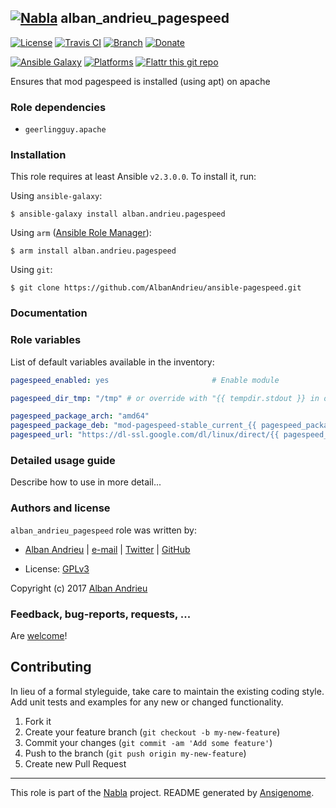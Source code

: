 ## [![Nabla](https://debops.org/images/debops-small.png)](https://github.com/AlbanAndrieu) alban_andrieu_pagespeed

<!-- This file was generated by Ansigenome. Do not edit this file directly but
     instead have a look at the files in the ./meta/ directory. -->

[![License](http://img.shields.io/:license-apache-blue.svg?style=flat-square)](http://www.apache.org/licenses/LICENSE-2.0.html)
[![Travis CI](https://img.shields.io/travis/AlbanAndrieu/ansible-pagespeed.svg?style=flat)](https://travis-ci.org/AlbanAndrieu/ansible-pagespeed)
[![Branch](http://img.shields.io/github/tag/AlbanAndrieu/ansible-pagespeed.svg?style=flat-square)](https://github.com/AlbanAndrieu/ansible-pagespeed/tree/master)
[![Donate](https://img.shields.io/gratipay/AlbanAndrieu.svg?style=flat)](https://www.gratipay.com/~AlbanAndrieu)
<!--[![Ansible Galaxy](https://img.shields.io/badge/galaxy-alban.andrieu.pagespeed-660198.svg?style=flat)](https://galaxy.ansible.com/detail#/role/1992)-->
[![Ansible Galaxy](https://img.shields.io/badge/galaxy-alban.andrieu.pagespeed-660198.svg?style=flat)](https://galaxy.ansible.com/alban.andrieu/pagespeed)
[![Platforms](http://img.shields.io/badge/platforms-ubuntu-lightgrey.svg?style=flat)](#)
[![Flattr this git repo](http://api.flattr.com/button/flattr-badge-large.png)](https://flattr.com/submit/auto?user_id=AlbanAndrieu&url=https://github.com/AlbanAndrieu/ansible-pagespeed&title=ansible-pagespeed&language=en_GB&tags=github&category=software)

Ensures that mod pagespeed is installed (using apt) on apache


### Role dependencies

- `geerlingguy.apache`
### Installation

This role requires at least Ansible `v2.3.0.0`. To install it, run:

Using `ansible-galaxy`:
```shell
$ ansible-galaxy install alban.andrieu.pagespeed
```

Using `arm` ([Ansible Role Manager](https://github.com/mirskytech/ansible-role-manager/)):
```shell
$ arm install alban.andrieu.pagespeed
```

Using `git`:
```shell
$ git clone https://github.com/AlbanAndrieu/ansible-pagespeed.git
```

### Documentation

<!---
More information about `alban.andrieu.pagespeed` can be found in the
[official alban.andrieu.pagespeed documentation](https://docs.debops.org/en/latest/ansible/roles/ansible-pagespeed/docs/).
-->


### Role variables

List of default variables available in the inventory:

```YAML
pagespeed_enabled: yes                       # Enable module

pagespeed_dir_tmp: "/tmp" # or override with "{{ tempdir.stdout }} in order to have be sure to download the file"

pagespeed_package_arch: "amd64"
pagespeed_package_deb: "mod-pagespeed-stable_current_{{ pagespeed_package_arch }}.deb"
pagespeed_url: "https://dl-ssl.google.com/dl/linux/direct/{{ pagespeed_package_deb }}"
```


### Detailed usage guide

Describe how to use in more detail...


### Authors and license

`alban_andrieu_pagespeed` role was written by:

- [Alban Andrieu](fr.linkedin.com/in/nabla/) | [e-mail](mailto:alban.andrieu@free.fr) | [Twitter](https://twitter.com/AlbanAndrieu) | [GitHub](https://github.com/AlbanAndrieu)

- License: [GPLv3](https://tldrlegal.com/license/gnu-general-public-license-v3-%28gpl-3%29)

Copyright (c) 2017 [Alban Andrieu](https://alban.andrieu.com/)

### Feedback, bug-reports, requests, ...

Are [welcome](https://github.com/AlbanAndrieu/ansible-pagespeed/issues)!

## Contributing
In lieu of a formal styleguide, take care to maintain the existing coding style. Add unit tests and examples for any new or changed functionality.

1. Fork it
2. Create your feature branch (`git checkout -b my-new-feature`)
3. Commit your changes (`git commit -am 'Add some feature'`)
4. Push to the branch (`git push origin my-new-feature`)
5. Create new Pull Request

***

This role is part of the [Nabla](https://github.com/AlbanAndrieu) project.
README generated by [Ansigenome](https://github.com/nickjj/ansigenome/).
